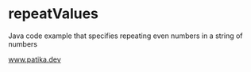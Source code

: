 # repeatValues

Java code example that specifies repeating even numbers in a string of numbers

www.patika.dev
